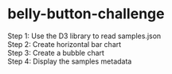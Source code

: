 # belly-button-challenge

Step 1: Use the D3 library to read samples.json  
Step 2: Create horizontal bar chart  
Step 3: Create a bubble chart  
Step 4: Display the samples metadata  
